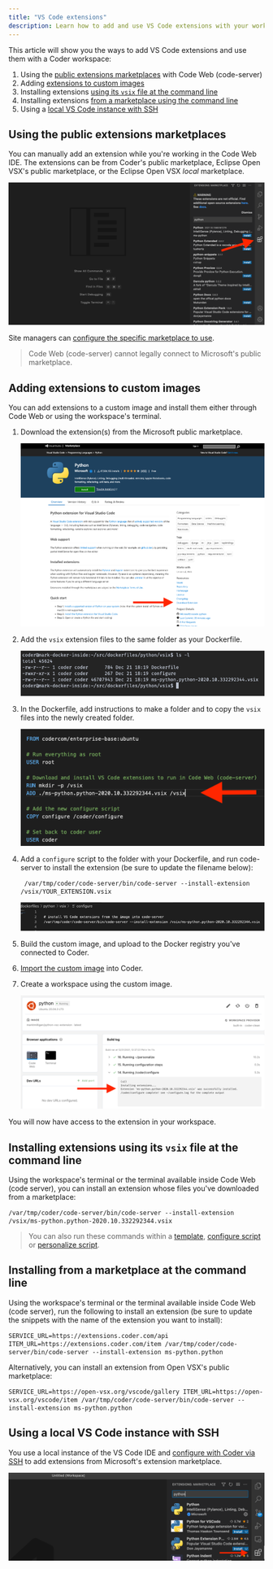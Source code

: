 ```yaml
---
title: "VS Code extensions"
description: Learn how to add and use VS Code extensions with your workspace.
---
```


This article will show you the ways to add VS Code extensions and use them with
a Coder workspace:

1. Using the
   [public extensions marketplaces](vs-code-extensions.md#using-the-public-extensions-marketplaces)
   with Code Web (code-server)
1. Adding
   [extensions to custom images](vs-code-extensions.md#adding-extensions-to-custom-images)
1. Installing extensions
   [using its `vsix` file at the command line](vs-code-extensions.md#installing-extensions-using-its-vsix-file-at-the-command-line)
1. Installing extensions
   [from a marketplace using the command line](vs-code-extensions.md#installing-from-a-marketplace-at-the-command-line)
1. Using a
   [local VS Code instance with SSH](vs-code-extensions.md#using-a-local-vs-code-instance-with-ssh)

## Using the public extensions marketplaces

You can manually add an extension while you're working in the Code Web IDE. The
extensions can be from Coder's public marketplace, Eclipse Open VSX's public
marketplace, or the Eclipse Open VSX _local_ marketplace.

![Code Web Extensions](../assets/workspaces/code-web-extensions.png)

Site managers can
[configure the specific marketplace to use](../admin/workspace-management/extensions.md#the-extension-marketplace).

> Code Web (code-server) cannot legally connect to Microsoft's public
> marketplace.

## Adding extensions to custom images

You can add extensions to a custom image and install them either through Code
Web or using the workspace's terminal.

1. Download the extension(s) from the Microsoft public marketplace.

   ![Code Web Extensions](../assets/workspaces/microsoft-public-marketplace-download-vsix.png)

1. Add the `vsix` extension files to the same folder as your Dockerfile.

   ![Add vsix files to Dockerfile folder](../assets/workspaces/vsix-to-dockerfile.png)

1. In the Dockerfile, add instructions to make a folder and to copy the `vsix`
   files into the newly created folder.

   ![Make folder and copy vsix files within Dockerfile](../assets/workspaces/add-vsix-inside-dockerfile.png)

1. Add a `configure` script to the folder with your Dockerfile, and run
   code-server to install the extension (be sure to update the filename below):

   ```console
    /var/tmp/coder/code-server/bin/code-server --install-extension /vsix/YOUR_EXTENSION.vsix
   ```

   ![Make folder and copy vsix files](../assets/workspaces/extension-installed-configure-script.png)

1. Build the custom image, and upload to the Docker registry you've connected to
   Coder.

1. [Import the custom image](../images/importing.md) into Coder.

1. Create a workspace using the custom image.

   ![Workspace built and extension installed at configure step](../assets/workspaces/workspace-build-extension-installed.png)

You will now have access to the extension in your workspace.

## Installing extensions using its `vsix` file at the command line

Using the workspace's terminal or the terminal available inside Code Web (code
server), you can install an extension whose files you've downloaded from a
marketplace:

```text
/var/tmp/coder/code-server/bin/code-server --install-extension /vsix/ms-python.python-2020.10.332292344.vsix
```

> You can also run these commands within a
> [template](./workspace-templates/templates.md),
> [configure script](../images/configure.md) or
> [personalize script](./personalization.md#personalize).

## Installing from a marketplace at the command line

Using the workspace's terminal or the terminal available inside Code Web (code
server), run the following to install an extension (be sure to update the
snippets with the name of the extension you want to install):

```text
SERVICE_URL=https://extensions.coder.com/api ITEM_URL=https://extensions.coder.com/item /var/tmp/coder/code-server/bin/code-server --install-extension ms-python.python
```

Alternatively, you can install an extension from Open VSX's public marketplace:

```text
SERVICE_URL=https://open-vsx.org/vscode/gallery ITEM_URL=https://open-vsx.org/vscode/item /var/tmp/coder/code-server/bin/code-server --install-extension ms-python.python
```

## Using a local VS Code instance with SSH

You use a local instance of the VS Code IDE and
[configure with Coder via SSH](./editors.md#vs-code-remote-ssh) to add
extensions from Microsoft's extension marketplace.

![Microsoft extension marketplace](../assets/workspaces/local-vs-code-marketplace.png)

